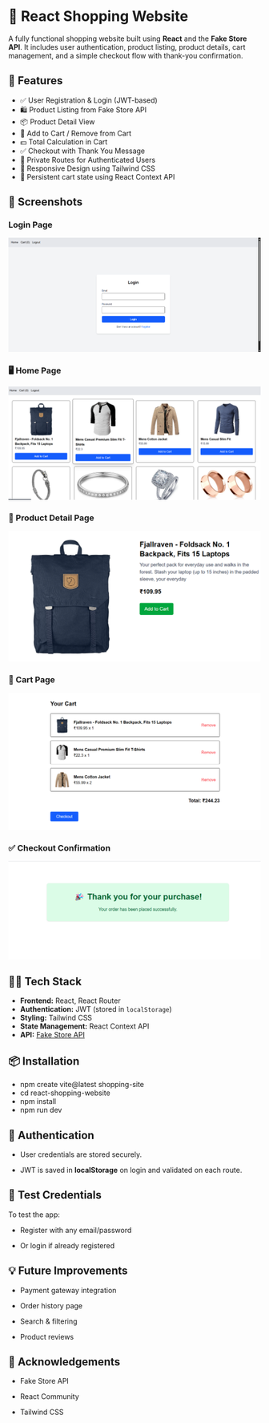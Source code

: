 # 🛒 React Shopping Website

A fully functional shopping website built using **React** and the **Fake Store API**. It includes user authentication, product listing, product details, cart management, and a simple checkout flow with thank-you confirmation.


## 🚀 Features

- ✅ User Registration & Login (JWT-based)
- 🛍️ Product Listing from Fake Store API
- 📦 Product Detail View
- 🛒 Add to Cart / Remove from Cart
- 💵 Total Calculation in Cart
- ✅ Checkout with Thank You Message
- 🔐 Private Routes for Authenticated Users
- 🎨 Responsive Design using Tailwind CSS
- 🔁 Persistent cart state using React Context API

## 📸 Screenshots

### Login Page
![Login Page](./src/screenshots/Login.png)

### 🖥️ Home Page
![Home Page](./src/screenshots/Home.png)

### 🛒 Product Detail Page
![Product Detail](./src/screenshots/productdeatils.png)

### 🧾 Cart Page
![Cart Page](./src/screenshots/cart.png)

### ✅ Checkout Confirmation
![Checkout](./src/screenshots/chekout_confirm.png)

## 🧑‍💻 Tech Stack

- **Frontend:** React, React Router
- **Authentication:** JWT (stored in `localStorage`)
- **Styling:** Tailwind CSS
- **State Management:** React Context API
- **API:** [Fake Store API](https://fakestoreapi.com/)


## 📦 Installation

- npm create vite@latest shopping-site
- cd react-shopping-website
- npm install
- npm run dev


## 🔐 Authentication
- User credentials are stored securely.

- JWT is saved in **localStorage** on login and validated on each route.

## 🧪 Test Credentials
To test the app:

- Register with any email/password

- Or login if already registered

## 💡 Future Improvements
- Payment gateway integration

- Order history page

- Search & filtering

- Product reviews

## 🙌 Acknowledgements
- Fake Store API

- React Community

- Tailwind CSS
